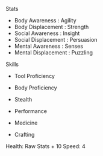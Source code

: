 Stats
- Body Awareness : Agility
- Body Displacement : Strength
- Social Awareness : Insight
- Social Displacement : Persuasion
- Mental Awareness : Senses
- Mental Displacement : Puzzling

Skills
- Tool Proficiency
- Body Proficiency

- Stealth
- Performance

- Medicine
- Crafting

Health: Raw Stats + 10
Speed: 4
